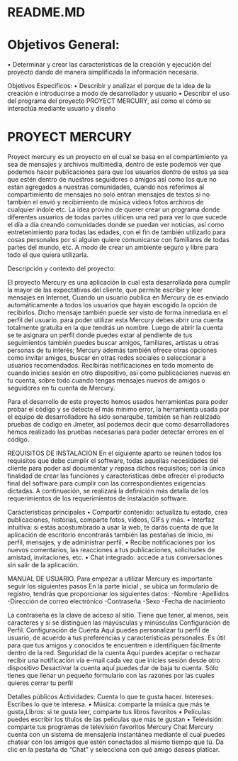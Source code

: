 # README.MD

# Objetivos General:
•	Determinar y crear las características de la creación y ejecución del proyecto dando de manera simplificada la información necesaria.

Objetivos Específicos:
•	Describir y analizar el porque de la idea de la creación e introducirse a modo de desarrollador y usuario
•	Describir el uso del programa del proyecto PROYECT MERCURY, así como el cómo se interactúa mediante usuario y diseño 
 
 
# PROYECT MERCURY
Proyect mercury es un proyecto en el cual se basa en el compartimiento ya sea de mensajes y archivos multimedia, dentro de este podemos ver que podemos hacer publicaciones para que los usuarios dentro de estos ya sea que estén dentro de nuestros seguidores o amigos así como los que no están agregados a nuestras comunidades, cuando nos referimos al compartimiento de mensajes no solo entran mensajes de textos si no también el envió y recibimiento de música videos fotos archivos de cualquier índole etc.
La idea provino de querer crear un programa donde diferentes usuarios de todas partes utilicen una red para ver lo que sucede el día a día creando comunidades donde se puedan ver noticias, así como entretenimiento para todas las edades, con el fin de también utilizarlo para cosas personales por si alguien quiere comunicarse con familiares de todas partes del mundo, etc. A modo de crear un ambiente seguro y libre para todo el que quiera utilizarla.

Descripción y contexto del proyecto:

El proyecto Mercury es una aplicación la cual esta desarrollada para cumplir la mayor de las expectativas del cliente, que permite escribir y leer mensajes en Internet, Cuando un usuario publica en Mercury de es enviado automáticamente a todos los usuarios que hayan escogido la opción de recibirlos. Dicho mensaje también puede ser visto de forma inmediata en el perfil del usuario.
para poder utilizar esta Mercury debes abrir una cuenta totalmente gratuita en la que tendrás un nombre. Luego de abrir la cuenta se te asignara un perfil donde puedes estar al pendiente de tus seguimientos también puedes buscar amigos, familiares, artistas u otras personas de tu interés; Mercury además también ofrece otras opciones como invitar amigos, buscar en otras redes sociales o seleccionar a usuarios recomendados.
Recibirás notificaciones en todo momento de cuando inicies sesión en otro dispositivo, así como publicaciones nuevas en tu cuenta, sobre todo cuando tengas mensajes nuevos de amigos o seguidores en tu cuenta de Mercury.

Para el desarrollo de este proyecto hemos usados herramientas para poder probar el código y se detecte el más mínimo error, la herramienta usada por el equipo de desarrolladore ha sido sonarqube, también se han realizado pruebas de código en Jmeter, así podemos decir que como desarrolladores hemos realizado las pruebas necesarias para poder detectar errores en el código.






REQUISITOS DE INSTALACION 
En el siguiente aparto se reúnen todos los requisitos que debe cumplir el software, todas aquellas necesidades del cliente para poder así documentar y repasa dichos requisitos; con la única finalidad de crear las funciones y características debe ofrecer el producto final del software para cumplir con las correspondientes exigencias dictadas.
A continuación, se realizará la definición más detalla de los requerimientos de los requerimientos de instalación software.

Características principales
•	Compartir contenido: actualiza tu estado, crea publicaciones, historias, comparte fotos, vídeos, GIFs y más.
•	Interfaz intuitiva: si estás acostumbrado a usar la web, te darás cuenta de que la aplicación de escritorio encontrarás también las pestañas de Inicio, mi perfil, mensajes, y de administrar perfil.
•	Recibe notificaciones por los nuevos comentarios, las reacciones a tus publicaciones, solicitudes de amistad, invitaciones, etc.
•	Chat integrado: accede a tus conversaciones sin salir de la aplicación.




MANUAL DE USUARIO.
Para empezar a utilizar Mercury es importante seguir los siguientes pasos
En la parte inicial , se ubica un formulario de registro, tendrás que proporcionar los siguientes datos:
	 -Nombre
	 -Apellidos
	 -Dirección de correo electrónico
	 -Contraseña
	 -Sexo
	 -Fecha de nacimiento
   
La contraseña es la clave de acceso al sitio. Tiene que tener, al menos, seis caracteres y sí se distinguen las mayúsculas y minúsculas
Configuración de Perfil. Configuración de Cuenta
Aquí puedes personalizar tu perfil de usuario, de acuerdo a tus preferencias y características personales. Es útil para que tus amigos y conocidos te encuentren e identifiquen fácilmente dentro de la red.
Seguridad de la cuenta
Aquí puedes aceptar o rechazar recibir una notificación vía e-mail cada vez que inicies sesión desde otro dispositivo 
Desactivar la cuenta aquí puedes dar de baja tu cuenta. Sólo tienes que llenar un pequeño formulario con las razones por las cuales quieres cerrar tu perfil



Detalles públicos Actividades: Cuenta lo que te gusta hacer. Intereses: Escribes lo que te interesa. 
•	Música: comparte la música que más te gusta,Libros: si te gusta leer, comparte tus libros favoritos 
•	Películas: puedes escribir los títulos de las películas que más te gustan
•	Televisión: comparte tus programas de televisión favoritos
Mercury Chat
Mercury cuenta con un sistema de mensajería instantánea mediante el cual puedes chatear con los amigos que estén conectados al mismo tiempo que tú.
Da clic en la pestaña de “Chat” y selecciona con qué amigo deseas platicar.

